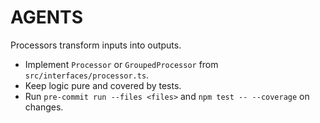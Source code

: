 # AGENTS

Processors transform inputs into outputs.
- Implement `Processor` or `GroupedProcessor` from `src/interfaces/processor.ts`.
- Keep logic pure and covered by tests.
- Run `pre-commit run --files <files>` and `npm test -- --coverage` on changes.
